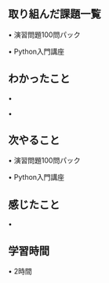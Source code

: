 ## 取り組んだ課題一覧
• 演習問題100問パック


• Python入門講座


## わかったこと
• 

• 


## 次やること
• 演習問題100問パック 


• Python入門講座


## 感じたこと
• 


## 学習時間
• 2時間